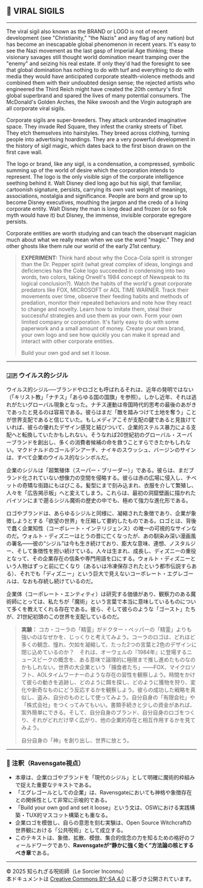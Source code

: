 ## 🧛 VIRAL SIGILS

---

The viral sigil also known as the BRAND or LOGO is not of recent development (see "Christianity," "the Nazis" and any flag of any nation) but has become an inescapable global phenomenon in recent years. It's easy to see the Nazi movement as the last gasp of Imperial Age thinking; these visionary savages still thought world domination meant tramping over the "enemy" and seizing his real estate. If only they'd had the foresight to see that global domination has nothing to do with turf and everything to do with media they would have anticipated corporate stealth-violence methods and combined them with their undoubted design sense; the rejected artists who engineered the Third Reich might have created the 20th century's first global superbrand and spared the lives of many potential consumers. The McDonald's Golden Arches, the Nike swoosh and the Virgin autograph are all corporate viral sigils.

Corporate sigils are super-breeders. They attack unbranded imaginative space. They invade Red Square, they infest the cranky streets of Tibet. They etch themselves into hairstyles. They breed across clothing, turning people into advertising hoardings. They are a very powerful development in the history of sigil magic, which dates back to the first bison drawn on the first cave wall. 

The logo or brand, like any sigil, is a condensation, a compressed, symbolic summing up of the world of desire which the corporation intends to represent. The logo is the only visible sign of the corporate intelligence seething behind it. Walt Disney died long ago but his sigil, that familiar, cartoonish signature, persists, carrying its own vast weight of meanings, associations, nostalgia and significance. People are born and grow up to become Disney executives, mouthing the jargon and the credo of a living corporate entity. Walt Disney the man is long dead and frozen (or so folk myth would have it) but Disney, the immense, invisible corporate egregore persists. 

Corporate entities are worth studying and can teach the observant magician much about what we really mean when we use the word "magic." They and other ghosts like them rule our world of the early 21st century.

> **EXPERIMENT:**
> Think hard about why the Coca-Cola spirit is stronger than the Dr. Pepper spirit (what great complex of ideas, longings and deficiencies has the Coke logo succeeded in condensing into two words, two colors, taking Orwell's 1984 concept of Newspeak to its logical conclusion?). Watch the habits of the world's great corporate predators like FOX, MICROSOFT or AOL TIME WARNER. Track their movements over time, observe their feeding habits and methods of predation, monitor their repeated behaviors and note how they react to change and novelty. Learn how to imitate them, steal their successful strategies and use them as your own. Form your own limited company or corporation. It's fairly easy to do with some paperwork and a small amount of money. Create your own brand, your own logo and see how quickly you can make it spread and interact with other corporate entities.
> 
> Build your own god and set it loose.

---

### 🇯🇵 ウイルス的シジル

ウイルス的シジル──ブランドやロゴとも呼ばれるそれは、近年の発明ではない（「キリスト教」「ナチス」「あらゆる国の国旗」を参照）。しかし近年、それは逃れがたいグローバル現象となった。ナチス運動は帝国時代的思考の最後のあがきであったと見るのは容易である。彼らはまだ「敵を踏みつけて土地を奪う」ことが世界支配であると信じていた。もしメディアこそが支配の鍵であると見抜けていれば、彼らの優れたデザイン感覚と結びついて、企業的ステルス暴力による支配へと転換していたかもしれない。そうなれば20世紀初のグローバル・スーパーブランドを創出し、多くの消費者候補の命を救うことすらできたかもしれない。マクドナルドのゴールデンアーチ、ナイキのスウッシュ、バージンのサインは、すべて企業のウイルス的なシンボルだ。

企業のシジルは「超繁殖体（スーパー・ブリーダー）」である。彼らは、まだブランド化されていない想像力の空間を侵略する。彼らは赤の広場に侵入し、チベットの奇矯な街路にもはびこる。髪型にまで刻み込まれ、衣服を介して繁殖し、人々を「広告掲示板」へと変えてしまう。これらは、最初の洞窟壁画に描かれたバイソンにまで遡るシジル魔術の歴史の中でも、極めて強力な進化形である。

ロゴやブランドは、あらゆるシジルと同様に、凝縮された象徴であり、企業が象徴しようとする「欲望の世界」を圧縮して要約したものである。ロゴとは、背後で蠢く企業知性（コーポレート・インテリジェンス）の唯一の可視的なサインなのだ。ウォルト・ディズニーはとうの昔に亡くなったが、あの馴染み深い漫画風の署名――彼の“シジル”は今も生き続けており、膨大な意味、連想、ノスタルジー、そして象徴性を担い続けている。人々は生まれ、成長し、ディズニーの重役となって、その企業存在の信条や専門用語を口にする。ウォルト・ディズニーという人物はずっと前に亡くなり（あるいは冷凍保存されたという都市伝説すらある）、それでも「ディズニー」という巨大で見えないコーポレート・エグレゴールは、なおも存続し続けているのだ。

企業体（コーポレート・エンティティ）は研究する価値があり、観察力のある魔術師にとっては、私たちが「魔術」という言葉で本当に意味しているものについて多くを教えてくれる存在である。彼ら、そして彼らのような「ゴースト」たちが、21世紀初頭のこの世界を支配しているのだ。

> **実験：**
> コカ・コーラの「精霊」がドクター・ペッパーの「精霊」よりも強いのはなぜかを、じっくりと考えてみよう。コーラのロゴは、どれほど多くの観念、憧れ、欠如を凝縮して、たった2つの言葉と2色のデザインに閉じ込めているのか？　それは、オーウェルの『1984年』に登場するニュースピークの概念を、ある意味で論理的に極限まで推し進めたものなのかもしれない。世界の大企業という「捕食者たち」――FOX、マイクロソフト、AOLタイムワーナーのような存在の習性を観察しよう。時間をかけて彼らの動きを追跡し、どのように餌を探し、どのように獲物を狩り、変化や新奇なものにどう反応するかを観察しよう。彼らの成功した戦略を真似し、盗み、自分のものとして使ってみよう。自分自身の「有限会社」や「株式会社」をつくってみてもいい。書類手続きと少しの資金があれば、案外簡単にできる。そして、自分自身のブランド、自分自身のロゴをつくり、それがどれだけ早く広がり、他の企業的存在と相互作用するかを見てみよう。
>
> 自分自身の「神」を創り出し、世界に放とう。

---

### 🐌 注釈（Ravensgate視点）

- 本章は、企業ロゴやブランドを「現代のシジル」として明確に魔術的枠組みで捉えた重要なテキストである。
- 「エグレゴールとしての企業」は、Ravensgateにおいても神格や象徴存在との関係性として非常に示唆的である。
- 「Build your own god and set it loose」という文は、OSWにおける実践構築・TUX的マスコット構築とも重なる。
- 企業ロゴを模倣し、自らの意思を刻む実験は、Open Source Witchcraftの世界観における「公共呪術」として成立する。
- このテキストは、象徴、拡散、模倣、集合的信念の力を知るための格好のフィールドワークであり、**Ravensgateが“静かに強く効く”方法論の核とするべき章**である。

---

© 2025 知られざる呪術師（Le Sorcier Inconnu）  
本ドキュメントは [Creative Commons BY-SA 4.0](https://creativecommons.org/licenses/by-sa/4.0/deed.ja) に基づき公開されています。
